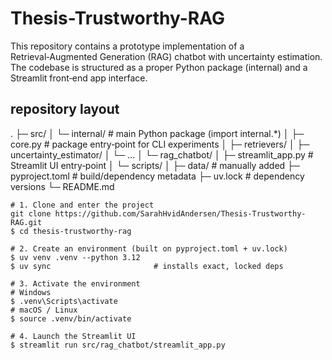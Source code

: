 # Thesis-Trustworthy-RAG
This repository contains a prototype implementation of a Retrieval‑Augmented Generation (RAG) chatbot with uncertainty estimation.  The codebase is structured as a proper Python package (internal) and a Streamlit front‑end app interface. 

## repository layout
.
├─ src/
│  └─ internal/                # main Python package (import internal.*)
│     ├─ core.py               # package entry‑point for CLI experiments
│     ├─ retrievers/
│     ├─ uncertainty_estimator/
│     └─ ...
│  └─ rag_chatbot/ 
│     ├─ streamlit_app.py           # Streamlit UI entry‑point
│  └─ scripts/ 
│
├─ data/                       # manually added
├─ pyproject.toml              # build/dependency metadata
├─ uv.lock                     # dependency versions
└─ README.md 

```shell
# 1. Clone and enter the project
git clone https://github.com/SarahHvidAndersen/Thesis-Trustworthy-RAG.git
$ cd thesis-trustworthy-rag

# 2. Create an environment (built on pyproject.toml + uv.lock)
$ uv venv .venv --python 3.12
$ uv sync                       # installs exact, locked deps

# 3. Activate the environment
# Windows
$ .venv\Scripts\activate
# macOS / Linux
$ source .venv/bin/activate

# 4. Launch the Streamlit UI
$ streamlit run src/rag_chatbot/streamlit_app.py
```
